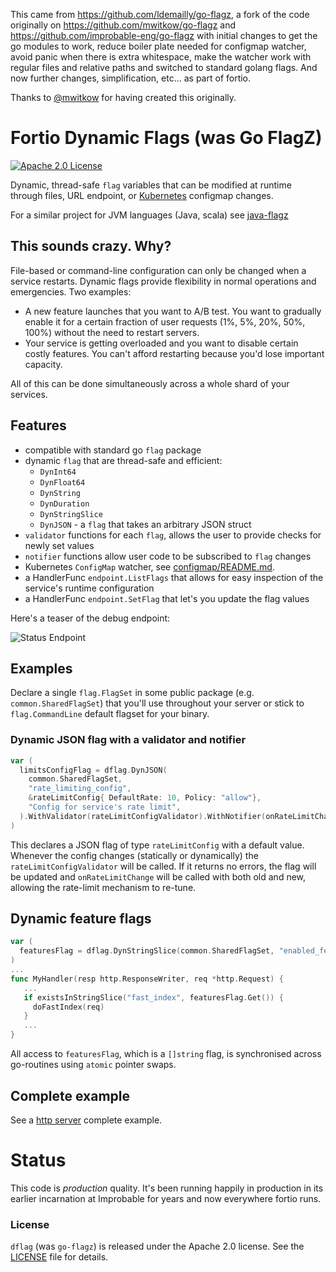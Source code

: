 This came from https://github.com/ldemailly/go-flagz, a fork of the code originally on https://github.com/mwitkow/go-flagz and https://github.com/improbable-eng/go-flagz with initial changes to get the go modules to work, reduce boiler plate needed for configmap watcher, avoid panic when there is extra whitespace, make the watcher work with regular files and relative paths and switched to standard golang flags.
And now further changes, simplification, etc... as part of fortio.

Thanks to [@mwitkow](https://github.com/mwitkow) for having created this originally.

# Fortio Dynamic Flags (was Go FlagZ)

[![Apache 2.0 License](https://img.shields.io/badge/License-Apache%202.0-blue.svg)](LICENSE)

Dynamic, thread-safe `flag` variables that can be modified at runtime through files, URL endpoint,
or [Kubernetes](http://kubernetes.io) configmap changes.

For a similar project for JVM languages (Java, scala) see [java-flagz](https://github.com/mwitkow/java-flagz)
 
## This sounds crazy. Why?

File-based or command-line configuration can only be changed when a service restarts. Dynamic flags provide
flexibility in normal operations and emergencies. Two examples:
 
 * A new feature launches that you want to A/B test. You want to gradually enable it for a certain fraction of user
 requests (1%, 5%, 20%, 50%, 100%) without the need to restart servers.
 * Your service is getting overloaded and you want to disable certain costly features. You can't afford 
 restarting because you'd lose important capacity.
 
All of this can be done simultaneously across a whole shard of your services.

## Features

 * compatible with standard go `flag` package
 * dynamic `flag` that are thread-safe and efficient:
   - `DynInt64`
   - `DynFloat64`
   - `DynString`
   - `DynDuration`
   - `DynStringSlice`
   - `DynJSON` - a `flag` that takes an arbitrary JSON struct
 * `validator` functions for each `flag`, allows the user to provide checks for newly set values
 * `notifier` functions allow user code to be subscribed to `flag` changes
 * Kubernetes `ConfigMap` watcher, see [configmap/README.md](configmap/README.md).
 * a HandlerFunc `endpoint.ListFlags` that allows for easy inspection of the service's runtime configuration
 * a HandlerFunc `endpoint.SetFlag` that let's you update the flag values

Here's a teaser of the debug endpoint:

![Status Endpoint](https://user-images.githubusercontent.com/3664595/88000279-1d225480-cab2-11ea-82ca-68658ad16148.png)

## Examples

Declare a single `flag.FlagSet` in some public package (e.g. `common.SharedFlagSet`) that you'll use throughout your server or stick to `flag.CommandLine` default flagset for your binary.


### Dynamic JSON flag with a validator and notifier

```go
var (
  limitsConfigFlag = dflag.DynJSON(
    common.SharedFlagSet, 
    "rate_limiting_config", 
    &rateLimitConfig{ DefaultRate: 10, Policy: "allow"},
    "Config for service's rate limit",
  ).WithValidator(rateLimitConfigValidator).WithNotifier(onRateLimitChange)
)
```

This declares a JSON flag of type `rateLimitConfig` with a default value. Whenever the config changes (statically or dynamically) the `rateLimitConfigValidator` will be called. If it returns no errors, the flag will be updated and `onRateLimitChange` will be called with both old and new, allowing the rate-limit mechanism to re-tune.

## Dynamic feature flags

```go
var (
  featuresFlag = dflag.DynStringSlice(common.SharedFlagSet, "enabled_features", []string{"fast_index"}, "list of enabled feature markers")
)
...
func MyHandler(resp http.ResponseWriter, req *http.Request) {
   ...
   if existsInStringSlice("fast_index", featuresFlag.Get()) {
     doFastIndex(req)
   }
   ...
}
```

All access to `featuresFlag`, which is a `[]string` flag, is synchronised across go-routines using `atomic` pointer swaps. 

## Complete example

See a [http server](examples/server_kube) complete example.

# Status

This code is *production* quality. It's been running happily in production in its earlier incarnation at Improbable for years and now everywhere fortio runs.

### License

`dflag` (was `go-flagz`) is released under the Apache 2.0 license. See the [LICENSE](LICENSE) file for details.
